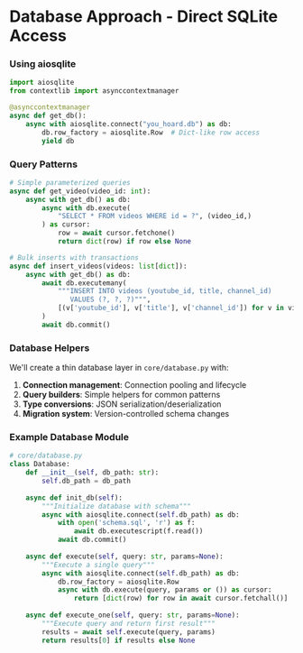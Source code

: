 # Database Approach - Direct SQLite Access

### Using aiosqlite
```python
import aiosqlite
from contextlib import asynccontextmanager

@asynccontextmanager
async def get_db():
    async with aiosqlite.connect("you_hoard.db") as db:
        db.row_factory = aiosqlite.Row  # Dict-like row access
        yield db
```

### Query Patterns
```python
# Simple parameterized queries
async def get_video(video_id: int):
    async with get_db() as db:
        async with db.execute(
            "SELECT * FROM videos WHERE id = ?", (video_id,)
        ) as cursor:
            row = await cursor.fetchone()
            return dict(row) if row else None

# Bulk inserts with transactions
async def insert_videos(videos: list[dict]):
    async with get_db() as db:
        await db.executemany(
            """INSERT INTO videos (youtube_id, title, channel_id) 
               VALUES (?, ?, ?)""",
            [(v['youtube_id'], v['title'], v['channel_id']) for v in videos]
        )
        await db.commit()
```

### Database Helpers

We'll create a thin database layer in `core/database.py` with:

1. **Connection management**: Connection pooling and lifecycle
2. **Query builders**: Simple helpers for common patterns
3. **Type conversions**: JSON serialization/deserialization
4. **Migration system**: Version-controlled schema changes

### Example Database Module

```python
# core/database.py
class Database:
    def __init__(self, db_path: str):
        self.db_path = db_path
        
    async def init_db(self):
        """Initialize database with schema"""
        async with aiosqlite.connect(self.db_path) as db:
            with open('schema.sql', 'r') as f:
                await db.executescript(f.read())
            await db.commit()
    
    async def execute(self, query: str, params=None):
        """Execute a single query"""
        async with aiosqlite.connect(self.db_path) as db:
            db.row_factory = aiosqlite.Row
            async with db.execute(query, params or ()) as cursor:
                return [dict(row) for row in await cursor.fetchall()]
    
    async def execute_one(self, query: str, params=None):
        """Execute query and return first result"""
        results = await self.execute(query, params)
        return results[0] if results else None
```
